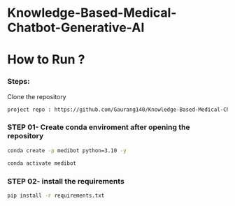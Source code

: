 # Knowledge-Based-Medical-Chatbot-Generative-AI


# How to Run ? 


### Steps:

Clone the repository 

```bash
project repo : https://github.com/Gaurang140/Knowledge-Based-Medical-Chatbot-Generative-AI
```


### STEP 01- Create conda enviroment after opening the repository 

```bash 
conda create -p medibot python=3.10 -y

```

```bash
conda activate medibot 
```

### STEP 02- install the requirements

```bash
pip install -r requirements.txt
```